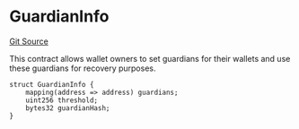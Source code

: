 # GuardianInfo
[Git Source](https://github.com/TrueWallet/contracts/blob/43e94f0622a36448f24323cfe74a0e2604784f80/src/modules/SocialRecoveryModule/ISocialRecoveryModule.sol)

This contract allows wallet owners to set guardians for their wallets
and use these guardians for recovery purposes.


```solidity
struct GuardianInfo {
    mapping(address => address) guardians;
    uint256 threshold;
    bytes32 guardianHash;
}
```


